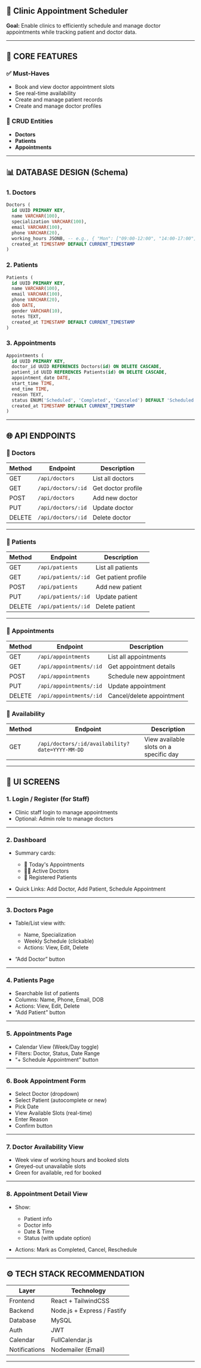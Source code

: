 ## 🏥 Clinic Appointment Scheduler

**Goal:** Enable clinics to efficiently schedule and manage doctor appointments while tracking patient and doctor data.

---

## 🎯 CORE FEATURES

### ✅ Must-Haves

* Book and view doctor appointment slots
* See real-time availability
* Create and manage patient records
* Create and manage doctor profiles

### 🧱 CRUD Entities

* **Doctors**
* **Patients**
* **Appointments**

---

## 📊 DATABASE DESIGN (Schema)

### 1. **Doctors**

```sql
Doctors (
  id UUID PRIMARY KEY,
  name VARCHAR(100),
  specialization VARCHAR(100),
  email VARCHAR(100),
  phone VARCHAR(20),
  working_hours JSONB, -- e.g., { "Mon": ["09:00-12:00", "14:00-17:00"] }
  created_at TIMESTAMP DEFAULT CURRENT_TIMESTAMP
)
```

### 2. **Patients**

```sql
Patients (
  id UUID PRIMARY KEY,
  name VARCHAR(100),
  email VARCHAR(100),
  phone VARCHAR(20),
  dob DATE,
  gender VARCHAR(10),
  notes TEXT,
  created_at TIMESTAMP DEFAULT CURRENT_TIMESTAMP
)
```

### 3. **Appointments**

```sql
Appointments (
  id UUID PRIMARY KEY,
  doctor_id UUID REFERENCES Doctors(id) ON DELETE CASCADE,
  patient_id UUID REFERENCES Patients(id) ON DELETE CASCADE,
  appointment_date DATE,
  start_time TIME,
  end_time TIME,
  reason TEXT,
  status ENUM('Scheduled', 'Completed', 'Canceled') DEFAULT 'Scheduled',
  created_at TIMESTAMP DEFAULT CURRENT_TIMESTAMP
)
```

---

## 🌐 API ENDPOINTS

### 🔹 Doctors

| Method | Endpoint           | Description        |
| ------ | ------------------ | ------------------ |
| GET    | `/api/doctors`     | List all doctors   |
| GET    | `/api/doctors/:id` | Get doctor profile |
| POST   | `/api/doctors`     | Add new doctor     |
| PUT    | `/api/doctors/:id` | Update doctor      |
| DELETE | `/api/doctors/:id` | Delete doctor      |

---

### 🔹 Patients

| Method | Endpoint            | Description         |
| ------ | ------------------- | ------------------- |
| GET    | `/api/patients`     | List all patients   |
| GET    | `/api/patients/:id` | Get patient profile |
| POST   | `/api/patients`     | Add new patient     |
| PUT    | `/api/patients/:id` | Update patient      |
| DELETE | `/api/patients/:id` | Delete patient      |

---

### 🔹 Appointments

| Method | Endpoint                | Description               |
| ------ | ----------------------- | ------------------------- |
| GET    | `/api/appointments`     | List all appointments     |
| GET    | `/api/appointments/:id` | Get appointment details   |
| POST   | `/api/appointments`     | Schedule new appointment  |
| PUT    | `/api/appointments/:id` | Update appointment        |
| DELETE | `/api/appointments/:id` | Cancel/delete appointment |

### 🔹 Availability

| Method | Endpoint                                        | Description                            |
| ------ | ----------------------------------------------- | -------------------------------------- |
| GET    | `/api/doctors/:id/availability?date=YYYY-MM-DD` | View available slots on a specific day |

---

## 🎨 UI SCREENS

### 1. **Login / Register (for Staff)**

* Clinic staff login to manage appointments
* Optional: Admin role to manage doctors

---

### 2. **Dashboard**

* Summary cards:

  * 📅 Today's Appointments
  * 👨‍⚕️ Active Doctors
  * 👥 Registered Patients
* Quick Links: Add Doctor, Add Patient, Schedule Appointment

---

### 3. **Doctors Page**

* Table/List view with:

  * Name, Specialization
  * Weekly Schedule (clickable)
  * Actions: View, Edit, Delete
* “Add Doctor” button

---

### 4. **Patients Page**

* Searchable list of patients
* Columns: Name, Phone, Email, DOB
* Actions: View, Edit, Delete
* “Add Patient” button

---

### 5. **Appointments Page**

* Calendar View (Week/Day toggle)
* Filters: Doctor, Status, Date Range
* “+ Schedule Appointment” button

---

### 6. **Book Appointment Form**

* Select Doctor (dropdown)
* Select Patient (autocomplete or new)
* Pick Date
* View Available Slots (real-time)
* Enter Reason
* Confirm button

---

### 7. **Doctor Availability View**

* Week view of working hours and booked slots
* Greyed-out unavailable slots
* Green for available, red for booked

---

### 8. **Appointment Detail View**

* Show:

  * Patient info
  * Doctor info
  * Date & Time
  * Status (with update option)
* Actions: Mark as Completed, Cancel, Reschedule

---

## ⚙️ TECH STACK RECOMMENDATION

| Layer         | Technology                       |
| ------------- | -------------------------------- |
| Frontend      | React + TailwindCSS              |
| Backend       | Node.js + Express / Fastify      |
| Database      | MySQL                            |
| Auth          | JWT             |
| Calendar      | FullCalendar.js                  |
| Notifications | Nodemailer (Email)               |

---